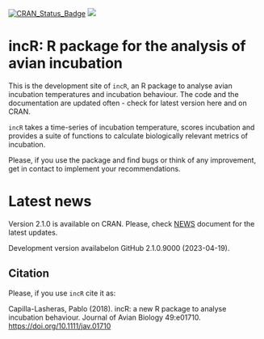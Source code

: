 [![CRAN_Status_Badge](https://www.r-pkg.org/badges/version/incR)](https://cran.r-project.org/package=incR)
[![](https://cranlogs.r-pkg.org/badges/incR)](https://cran.r-project.org/package=incR)


# incR: R package for the analysis of avian incubation

This is the development site of `incR`, an R package to analyse avian incubation temperatures and
incubation behaviour. 
The code and the documentation are updated often - check for latest version here and on CRAN.

`incR` takes a time-series of incubation temperature, scores incubation and provides
a suite of functions to calculate biologically relevant metrics of incubation.

Please, if you use the package and find bugs or think of any improvement, get in 
contact to implement your recommendations. 

# Latest news

Version 2.1.0 is available on CRAN. Please, check [NEWS](https://github.com/PabloCapilla/incR/blob/master/NEWS.md) document for the latest updates.

Development version availabelon GitHub 2.1.0.9000 (2023-04-19).


## Citation
Please, if you use `incR` cite it as:

Capilla-Lasheras, Pablo (2018). incR: a new R package to analyse incubation behaviour. 
Journal of Avian Biology 49:e01710. https://doi.org/10.1111/jav.01710